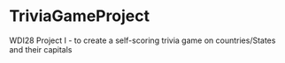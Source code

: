 # TriviaGameProject
WDI28 Project I - to create a self-scoring trivia game on countries/States and their capitals
